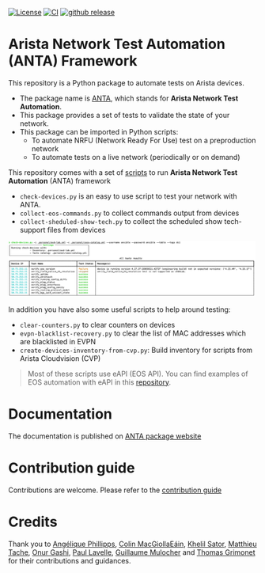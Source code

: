 [![License](https://img.shields.io/badge/license-Apache%202.0-brightgreen.svg)](https://github.com/arista-netdevops-community/network-test-automation/blob/master/LICENSE)
[![CI](https://github.com/arista-netdevops-community/network-test-automation/actions/workflows/test.yml/badge.svg)](https://github.com/arista-netdevops-community/network-test-automation/actions)
[![github release](https://img.shields.io/github/release/arista-netdevops-community/network-test-automation.svg)](https://github.com/arista-netdevops-community/network-test-automation/releases/)

# Arista Network Test Automation (ANTA) Framework

This repository is a Python package to automate tests on Arista devices.

- The package name is [ANTA](./anta), which stands for **Arista Network Test Automation**.
- This package provides a set of tests to validate the state of your network.
- This package can be imported in Python scripts:
  - To automate NRFU (Network Ready For Use) test on a preproduction network
  - To automate tests on a live network (periodically or on demand)

This repository comes with a set of [scripts](./scripts) to run __Arista Network Test Automation__ (ANTA) framework

- `check-devices.py` is an easy to use script to test your network with ANTA.
- `collect-eos-commands.py` to collect commands output from devices
- `collect-sheduled-show-tech.py` to collect the scheduled show tech-support files from devices

<img src="./docs/imgs/anta-getting-started.png" width="500px"></img>

In addition you have also some useful scripts to help around testing:

- `clear-counters.py` to clear counters on devices
- `evpn-blacklist-recovery.py` to clear the list of MAC addresses which are blacklisted in EVPN
- `create-devices-inventory-from-cvp.py`: Build inventory for scripts from Arista Cloudvision (CVP)

> Most of these scripts use eAPI (EOS API). You can find examples of EOS automation with eAPI in this [repository](https://github.com/arista-netdevops-community/arista_eos_automation_with_eAPI).

# Documentation

The documentation is published on [ANTA package website](https://arista-netdevops-community.github.io/network-test-automation/)

# Contribution guide

Contributions are welcome. Please refer to the [contribution guide](CONTRIBUTING.md)

# Credits

Thank you to [Angélique Phillipps](https://github.com/aphillipps), [Colin MacGiollaEáin](https://github.com/colinmacgiolla), [Khelil Sator](https://github.com/ksator), [Matthieu Tache](https://github.com/mtache), [Onur Gashi](https://github.com/onurgashi), [Paul Lavelle](https://github.com/paullavelle), [Guillaume Mulocher](https://github.com/gmuloc) and [Thomas Grimonet](https://github.com/titom73) for their contributions and guidances.
